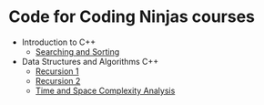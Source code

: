 # Code for Coding Ninjas courses

- Introduction to C++
  - [Searching and Sorting](https://github.com/shivamaggarwal513/Coding-Ninjas/tree/main/Introduction%20to%20CPP/L9%20Searching%20and%20Sorting)
- Data Structures and Algorithms C++
  - [Recursion 1](https://github.com/shivamaggarwal513/Coding-Ninjas/tree/main/Data%20Structures%20and%20Algorithms%20CPP/03%20Recursion%201)
  - [Recursion 2](https://github.com/shivamaggarwal513/Coding-Ninjas/tree/main/Data%20Structures%20and%20Algorithms%20CPP/04%20Recursion%202)
  - [Time and Space Complexity Analysis](https://github.com/shivamaggarwal513/Coding-Ninjas/tree/main/Data%20Structures%20and%20Algorithms%20CPP/05%20Time%20and%20Space%20Complexity%20Analysis)
